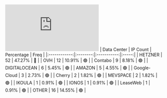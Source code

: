 ![Diagramm](https://github.com/obajay/StateSync-snapshots/blob/main/Projects/Kyve/1/README.md)
| Data Center | IP Count | Percentage | Freq |
|:------------:|:--------:|:-----------:|:-----:|
| HETZNER | 52 | 47.27% | 🔴 |
| OVH | 12 | 10.91% | 🟢 |
| Contabo | 9 | 8.18% | 🟢 |
| DIGITALOCEAN | 6 | 5.45% | 🟢 |
| AMAZON | 5 | 4.55% | 🟢 |
| Google-Cloud | 3 | 2.73% | 🟢 |
| Cherry | 2 | 1.82% | 🟢 |
| MEVSPACE | 2 | 1.82% | 🟢 |
| IKOULA | 1 | 0.91% | 🟢 |
| IONOS | 1 | 0.91% | 🟢 |
| LeaseWeb | 1 | 0.91% | 🟢 |
| OTHER | 16 | 14.55% | 🟢 |